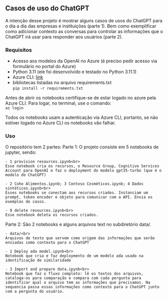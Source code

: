## Casos de uso do ChatGPT

A intenção desse projeto é mostrar alguns casos de usos do ChatGPT para o dia a dia das empresas e instituições (parte 1). Bem como exemplificar como adicionar contexto as conversas para controlar as informações que o ChatGPT irá usar para responder aos usuários (parte 2).

### Requisitos
 - Acesso aos modelos da OpenAI no Azure (é preciso pedir acesso via formulário no portal do Azure)
 - Python 3.11 (ele foi desenvolvido e testado no Python 3.11.1)
 - Azure CLI: [link](https://learn.microsoft.com/en-us/cli/azure/install-azure-cli-windows?tabs=azure-cli)
 - bibliotecas listadas no arquivo requirements.txt<br>
 ```pip install -r requirements.txt```

 Antes de abrir os notebooks certifique-se de estar logado no azure pela Azure CLI. Para logar, no terminal, use o comando:<br>
 ``` az login ```

 Todos os notebooks usam a autenticação via Azure CLI, portanto, se não estiver logado no Azure CLI os notebooks vão falhar.

 ### Uso

 O repositório tem 2 partes:
 Parte 1:
    O projeto consiste em 5 notebooks de jupyter, sendo:

    - 1 provision resources.ipynb<br>
    Esse notebook cria os recursos, o Resource Group, Cognitive Services Account para OpenAI e faz o deployment do modelo gpt35-turbo (que é o modelo do ChatGPT)

    - 2 Coho Alimentos.ipynb; 3 Contoso Cosméticos.ipynb; 4 Dados sintéticos.ipynb<br>
    Esses notebooks se conectam aos recursos criados. Instanciam um prompt, token encoder e objeto para comunicar com a API. Envia os exemplos do casos.

    - 9 delete resources.ipynb<br>
    Esse notebook deleta os recursos criados.

Parte 2:
    São 2 notebooks e alguns arquivos text no subdiretório data/.

    - data/<br>
    Arquivos de texto que servem como origem das informações que serão enviadas como contexto para o ChatGPT

    - 1 Deploy ada model.ipynb<br>
    Notebook que cria e faz deploymento de um modelo ada usado na identificação de similaridade

    - 3 Import and prepare data.ipynb<br>
    Notebook que faz o fluxo completo: lê os textos dos arquivos, cataloga-os para comparação e compara com cada pergunta para identificar qual o arquivo tem as informações que precisamos. Na sequencia passa essas informações como contexto para o ChatGPT junto com a pergunta do usuário.
